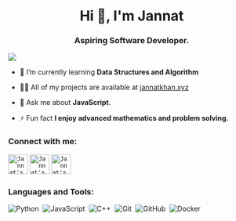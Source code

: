 <h1 align="center">Hi 👋, I'm Jannat</h1>
<h3 align="center">Aspiring Software Developer.</h3>

![](https://komarev.com/ghpvc/?username=jannatkhandev)

- 🌱 I’m currently learning **Data Structures and Algorithm**

- 👨‍💻 All of my projects are available at [jannatkhan.xyz](https://jannatkhan.xyz)

- 💬 Ask me about **JavaScript.**

- ⚡ Fun fact **I enjoy advanced mathematics and problem solving.**

<h3 align="left">Connect with me:</h3>
<code><a href="https://jannatkhan.xyz/" title="Jannat's Portfolio"><img width="40" alt="Jannat's Portfolio" src="https://user-images.githubusercontent.com/81975567/175559971-8edbc18d-a0ce-4da4-82e4-027cbc706cb8.png"></a></code>
<code><a href="https://www.linkedin.com/in/jannatkhandev/" title="Jannat's linkedin"><img width="40" alt="Jannat's LinkedIn"src="https://user-images.githubusercontent.com/81975567/175559225-b4b11f66-e5f9-4c4d-b93c-ae0551606ab1.png"></a></code>
<code><a href="https://twitter.com/jannatkhandev" title="Jannat's Twitter"><img width="40" alt="Jannat's Twitter"src="https://user-images.githubusercontent.com/81975567/175558969-524b17fe-499a-4604-b065-5d58c35ce96b.png"></a></code>


<h3 align="left">Languages and Tools:</h3>

![Python](https://img.shields.io/badge/-Python-05122A?style=for-the-badge&logo=python&logoColor=FFE873)&nbsp;
![JavaScript](https://img.shields.io/badge/-JavaScript-05122A?style=for-the-badge&logo=javascript)&nbsp;
![C++](https://img.shields.io/badge/-C++-05122A?style=for-the-badge&logo=C%2B%2B&logoColor=00599C)&nbsp;
![Git](https://img.shields.io/badge/-Git-05122A?style=for-the-badge&logo=git)&nbsp;
![GitHub](https://img.shields.io/badge/-GitHub-05122A?style=for-the-badge&logo=github)&nbsp;
![Docker](https://img.shields.io/badge/-Docker-05122A?style=for-the-badge&logo=docker&logoColor=00599C)&nbsp;
